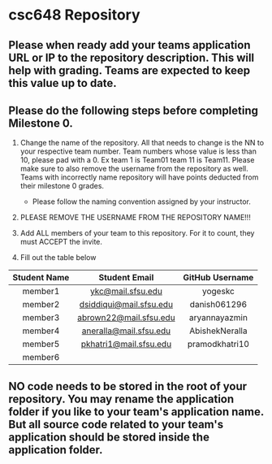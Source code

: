 # csc648 Repository

## Please when ready add your teams application URL or IP to the repository description. This will help with grading. Teams are expected to keep this value up to date.

## Please do the following steps before completing Milestone 0.
1. Change the name of the repository. All that needs to change is the NN to your respective team number. Team numbers whose value is less than 10, please pad with a 0. Ex team 1 is Team01 team 11 is Team11. Please make sure to also remove the username from the repository as well. Teams with incorrectly name repository will have points deducted from their milestone 0 grades.
      - Please follow the naming convention assigned by your instructor.

1. PLEASE REMOVE THE USERNAME FROM THE REPOSITORY NAME!!!

2. Add ALL members of your team to this repository. For it to count, they must ACCEPT the invite.

3. Fill out the table below


| Student Name | Student Email          | GitHub Username |
|    :---:     |     :---:              |     :---:       |
| member1      |ykc@mail.sfsu.edu       | yogeskc         |
| member2      |dsiddiqui@mail.sfsu.edu | danish061296    |
| member3      |abrown22@mail.sfsu.edu  |aryannayazmin    |
| member4      |aneralla@mail.sfsu.edu  |AbishekNeralla   |
| member5      |pkhatri1@mail.sfsu.edu  |pramodkhatri10   |
| member6      |                        |                 |

## NO code needs to be stored in the root of your repository. You may rename the application folder if you like to your team's application name. But all source code related to your team's application should be stored inside the application folder.

